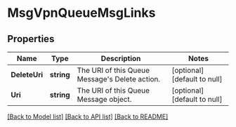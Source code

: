 # MsgVpnQueueMsgLinks

## Properties
Name | Type | Description | Notes
------------ | ------------- | ------------- | -------------
**DeleteUri** | **string** | The URI of this Queue Message&#x27;s Delete action. | [optional] [default to null]
**Uri** | **string** | The URI of this Queue Message object. | [optional] [default to null]

[[Back to Model list]](../README.md#documentation-for-models) [[Back to API list]](../README.md#documentation-for-api-endpoints) [[Back to README]](../README.md)

